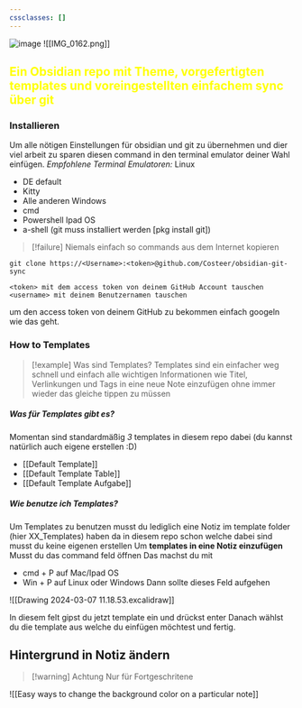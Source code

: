 ```yaml
---
cssclasses: []
---
```


![image](https://github.com/Costeer/obsidian-git-sync/assets/142180709/019dbf11-693a-408e-98ea-13a7b6c8a0fc)
![[IMG_0162.png]]
## <span style="color:#ffff00">Ein Obsidian repo mit Theme, vorgefertigten templates und  voreingestellten einfachem sync über git</span>

### Installieren
Um alle nötigen Einstellungen für obsidian und git zu übernehmen und dier viel arbeit zu sparen diesen command in den terminal emulator deiner Wahl einfügen.
*Empfohlene Terminal Emulatoren:*
Linux
- DE default
- Kitty
- Alle anderen
Windows
- cmd
- Powershell
Ipad OS
- a-shell (git muss installiert werden [pkg install git])

> [!failure] Niemals einfach so commands aus dem Internet kopieren

```
git clone https://<Username>:<token>@github.com/Costeer/obsidian-git-sync

<token> mit dem access token von deinem GitHub Account tauschen 
<username> mit deinem Benutzernamen tauschen
```
um den access token von deinem GitHub zu bekommen einfach googeln wie das geht.

### How to Templates

> [!example] Was sind Templates?
> Templates sind ein einfacher weg schnell und einfach alle wichtigen Informationen wie Titel, Verlinkungen und Tags in eine neue Note einzufügen ohne immer wieder das gleiche tippen zu müssen
##### Was für Templates gibt es?
Momentan sind standardmäßig *3* templates in diesem repo dabei (du kannst natürlich auch eigene erstellen :D)
- [[Default Template]]
- [[Default Template Table]]
- [[Default Template Aufgabe]]

##### Wie benutze ich Templates?
Um Templates zu benutzen musst du lediglich eine Notiz im template folder (hier XX_Templates) haben da in diesem repo schon welche dabei sind musst du keine eigenen erstellen 
Um **templates in eine Notiz einzufügen** Musst du das command feld öffnen 
Das machst du mit
- cmd + P auf Mac/Ipad OS
- Win + P auf Linux oder Windows
Dann sollte dieses Feld aufgehen

![[Drawing 2024-03-07 11.18.53.excalidraw]]

In diesem felt gipst du jetzt template ein und drückst enter
Danach wählst du die template aus welche du einfügen möchtest und fertig.

## Hintergrund in Notiz ändern

> [!warning] Achtung Nur für Fortgeschritene 

![[Easy ways to change the background color on a particular note]]

